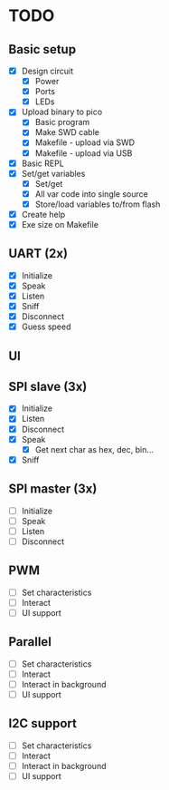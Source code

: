 # TODO

## Basic setup
- [x] Design circuit
  - [x] Power
  - [x] Ports
  - [x] LEDs
- [x] Upload binary to pico
  - [x] Basic program
  - [x] Make SWD cable
  - [x] Makefile - upload via SWD
  - [x] Makefile - upload via USB
- [x] Basic REPL
- [x] Set/get variables
  - [x] Set/get
  - [x] All var code into single source
  - [x] Store/load variables to/from flash
- [x] Create help
- [x] Exe size on Makefile

## UART (2x)
- [x] Initialize
- [x] Speak
- [x] Listen
- [x] Sniff
- [x] Disconnect
- [x] Guess speed

## UI

## SPI slave (3x)
- [x] Initialize
- [x] Listen
- [x] Disconnect
- [x] Speak
  - [x] Get next char as hex, dec, bin...
- [x] Sniff

## SPI master (3x)
- [ ] Initialize
- [ ] Speak
- [ ] Listen
- [ ] Disconnect
      
## PWM
- [ ] Set characteristics
- [ ] Interact
- [ ] UI support

## Parallel
- [ ] Set characteristics
- [ ] Interact
- [ ] Interact in background
- [ ] UI support

## I2C support
- [ ] Set characteristics
- [ ] Interact
- [ ] Interact in background
- [ ] UI support
